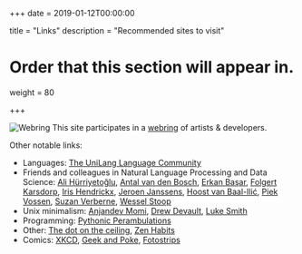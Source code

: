 +++
date = 2019-01-12T00:00:00

title = "Links"
description = "Recommended sites to visit"

# Order that this section will appear in.
weight = 80

+++

![Webring](/img/webring.png) This site participates in a [webring](https://webring.xxiivv.com/) of artists & developers.

Other notable links:

* Languages: [The UniLang Language Community](https://unilang.org)
* Friends and colleagues in Natural Language Processing and Data Science: [Ali Hürriyetoğlu](http://www.hurrial.com), [Antal van den Bosch](https://antalvandenbosch.nl), [Erkan Başar](http://www.mebasar.com), [Folgert Karsdorp](https://www.karsdorp.io/), [Iris Hendrickx](https://i-hx.nl), [Jeroen Janssens](https://jeroenjanssens.com/), [Hoost van Baal-Ilić](http://mdcc.cx/), [Piek Vossen](http://vossen.info/), [Suzan Verberne](http://liacs.leidenuniv.nl/~verbernes/), [Wessel Stoop](http://wesselstoop.ruhosting.nl/)
* Unix minimalism: [Anjandev Momi](https://momi.ca/), [Drew Devault](https://drewdevault.com/), [Luke Smith](https://lukesmith.xyz)
* Programming: [Pythonic Perambulations](https://jakevdp.github.io/)
* Other: [The dot on the ceiling](https://tdotc.eu), [Zen Habits](https://zenhabits.net)
* Comics: [XKCD](https://xkcd.com), [Geek and Poke](http://geek-and-poke.com), [Fotostrips](https://fotostrips.nl)
